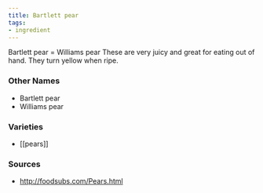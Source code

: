 ```yaml
---
title: Bartlett pear
tags:
- ingredient
---
```

Bartlett pear = Williams pear These are very juicy and great for eating out of hand. They turn yellow when ripe.

### Other Names

* Bartlett pear
* Williams pear

### Varieties

* [[pears]]

### Sources
* http://foodsubs.com/Pears.html
